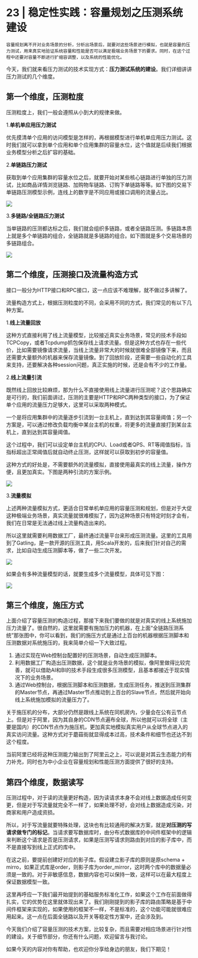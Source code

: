 # 23 | 稳定性实践：容量规划之压测系统建设

    容量规划离不开对业务场景的分析，分析出场景后，就要对这些场景进行模拟，也就是容量的压力测试，用来真实地验证系统容量和性能是否可以满足极端业务场景下的要求。同时，在这个过程中还要对容量不断进行扩缩容调整，以及系统的性能优化。

今天，我们就来看压力测试的技术实现方式：**压力测试系统的建设**。我们详细讲讲压力测试的几个维度。

## 第一个维度，压测粒度

压测粒度上，我们一般会遵照从小到大的规律来做。

1.**单机单应用压力测试**

优先摸清单个应用的访问模型是怎样的，再根据模型进行单机单应用压力测试。这时我们就可以拿到单个应用和单个应用集群的容量水位，这个值就是后续我们根据业务模型分析之后扩容的基础。

2.**单链路压力测试**

获取到单个应用集群的容量水位之后，就要开始对某些核心链路进行单独的压力测试，比如商品详情浏览链路、加购物车链路、订购下单链路等等。如下图的交易下单链路压测模型示例，连线上的数字是不同应用或接口调用的流量占比。

![](https://static001.geekbang.org/resource/image/54/c0/54c5addd42cbc53f96dae60a5c1fb7c0.jpg)

3.**多链路/全链路压力测试**

当单链路的压测都达标之后，我们就会组织多链路，或者全链路压测。多链路本质上就是多个单链路的组合，全链路就是多链路的组合。如下图就是多个交易场景的多链路组合。

![](https://static001.geekbang.org/resource/image/d5/da/d5aafb73831112af3913aee25a1e7eda.jpg)

## 第二个维度，压测接口及流量构造方式

接口一般分为HTTP接口和RPC接口，这一点应该不难理解，就不做过多讲解了。

流量构造方式上，根据压测粒度的不同，会采用不同的方式，我们常见的有以下几种方案。

1.**线上流量回放**

这种方式直接利用了线上流量模型，比较接近真实业务场景，常见的技术手段如TCPCopy，或者Tcpdump抓包保存线上请求流量。但是这种方式也存在一些代价，比如需要镜像请求流量，当线上流量非常大的时候就很难全部镜像下来，而且还需要大量额外的机器来保存流量镜像。到了回放阶段，还需要一些自动化的工具来支持，还要解决各种session问题，真正实施的时候，还是会有不少的工作量。

2.**线上流量引流**

既然线上回放比较麻烦，那为什么不直接使用线上流量进行压测呢？这个思路确实是可行的，我们前面讲过，压测的主要是HTTP和RPC两种类型的接口，为了保证单个应用的流量压力足够大，这里可以采取两种模式。

一个是将应用集群中的流量逐步引流到一台主机上，直到达到其容量阈值；另一个方案是，可以通过修改负载均衡中某台主机的权重，将更多的流量直接打到某台主机上，直到达到其容量阈值。

这个过程中，我们可以设定单台主机的CPU、Load或者QPS、RT等阈值指标，当指标超出正常阈值后就自动终止压测，这样就可以获取到初步的容量值。

这种方式的好处是，不需要额外的流量模拟，直接使用最真实的线上流量，操作方便，且更加真实。下图是两种引流的方案示例。

![](https://static001.geekbang.org/resource/image/51/f9/51385cd8c40d401c0f2a55742f99adf9.jpg)

3.**流量模拟**

上述两种流量模拟方式，更适合日常单机单应用的容量压测和规划，但是对于大促这种极端业务场景，真实流量就很难模拟了，因为这种场景只有特定时刻才会有，我们在日常是无法通过线上流量构造出来的。

所以这里就需要利用数据工厂，最终通过流量平台来形成压测流量。这里的工具用到了Gatling，是一款开源的压测工具，用Scala开发的，后来我们针对自己的需求，比如自动生成压测脚本等，做了一些二次开发。

![](https://static001.geekbang.org/resource/image/19/71/19a2690fca9316a17cfe2b5ccd659971.jpg)

如果会有多种流量模型的话，就要生成多个流量模型，具体可见下图：

![](https://static001.geekbang.org/resource/image/a0/d3/a0d0fc33ecc3e56b3569d22a47b070d3.jpg)

## 第三个维度，施压方式

上面介绍了容量压测的构造过程，那接下来我们要做的就是对真实的线上系统施加压力流量了。很自然的，这里就需要有施加压力的机器，在上面“全链路压测系统”那张图中，你可以看到，我们的施压方式是通过上百台的机器根据压测脚本和压测数据对系统施压的，我来简单介绍一下大致过程。

1.  通过实现在Web控制台配置好的压测场景，自动生成压测脚本。
2.  利用数据工厂构造出压测数据，这个就是业务场景的模拟，像阿里做得比较完善，就可以借助AI和BI的技术手段生成很多压测模型，且基本都接近于现实情况下的业务场景。
3.  通过Web控制台，根据压测脚本和压测数据，生成压测任务，推送到压测集群的Master节点，再通过Master节点推动到上百台的Slave节点，然后就开始向线上系统施加模拟的流量压力了。

关于施压机的分布，大部分仍然是跟线上系统在同机房内，少量会在公有云节点上。但是对于阿里，因为其自身的CDN节点遍布全球，所以他就可以将全球（主要是国内）的CDN节点作为施压机，更加真实地模拟真实用户从全球节点进入的真实访问流量。这种方式对于蘑菇街就显得成本过高，技术条件和细节也还达不到这个程度。

当前阿里已经将这种压测能力输出到了阿里云之上，可以说是对其云生态能力的有力补充，同时也为中小企业在容量规划和性能压测方面提供了很好的支持。

## 第四个维度，数据读写

压测过程中，对于读的流量更好构造，因为读请求本身不会对线上数据造成任何变更，但是对于写流量就完全不一样了，如果处理不好，会对线上数据造成污染，对商家和用户造成资损。

所以，对于写流量就要特殊处理，这块也有比较通用的解决方案，就是**对压测的写请求做专门的标记**。当请求要写数据库时，由分布式数据库的中间件框架中的逻辑来判断这个请求是否是压测请求，如果是压测写请求则路由到对应的影子库中，而不是直接写到线上正式的库中。

在这之前，要提前创建好对应的影子库。假设建立影子库的原则是原schema + mirro，如果正式库是order，则影子库为order\_mirror，这时两个库中的数据量必须是一致的。对于非敏感信息，数据内容也可以保持一致，这样可以在最大程度上保证数据模型一致。

这里再呼应一下我们最开始提到的基础服务标准化工作，如果这个工作在前面做得扎实，它的优势在这里就体现出来了。我们刚刚提到的影子库的路由策略是基于中间件框架来实现的，如果使用的框架不一样，不是标准的，这个功能可能就很难应用起来。这一点在后面全链路以及开关等稳定性方案中，还会涉及到。

今天我们介绍了容量压测的技术方案，比较复杂，而且需要对相应场景进行针对性的建设。关于细节部分，你还有什么问题，欢迎留言与我讨论。

如果今天的内容对你有帮助，也欢迎你分享给身边的朋友，我们下期见！
    